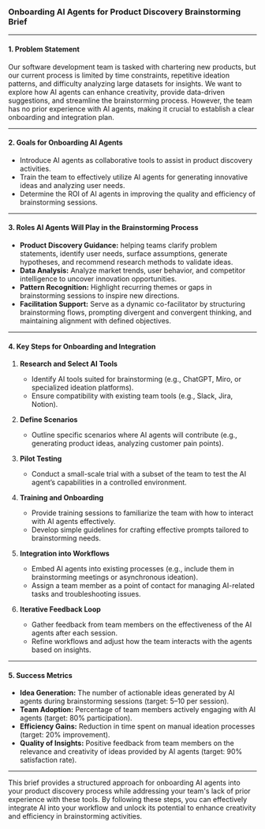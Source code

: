 ### Onboarding AI Agents for Product Discovery Brainstorming Brief  

---

#### **1. Problem Statement**  
Our software development team is tasked with chartering new products, but our current process is limited by time constraints, repetitive ideation patterns, and difficulty analyzing large datasets for insights. We want to explore how AI agents can enhance creativity, provide data-driven suggestions, and streamline the brainstorming process. However, the team has no prior experience with AI agents, making it crucial to establish a clear onboarding and integration plan.

---

#### **2. Goals for Onboarding AI Agents**  
- Introduce AI agents as collaborative tools to assist in product discovery activities.  
- Train the team to effectively utilize AI agents for generating innovative ideas and analyzing user needs.  
- Determine the ROI of AI agents in improving the quality and efficiency of brainstorming sessions.

---

#### **3. Roles AI Agents Will Play in the Brainstorming Process**  
- **Product Discovery Guidance:** helping teams clarify problem statements, identify user needs, surface assumptions, generate hypotheses, and recommend research methods to validate ideas.  
- **Data Analysis:** Analyze market trends, user behavior, and competitor intelligence to uncover innovation opportunities.  
- **Pattern Recognition:** Highlight recurring themes or gaps in brainstorming sessions to inspire new directions.  
- **Facilitation Support:** Serve as a dynamic co-facilitator by structuring brainstorming flows, prompting divergent and convergent thinking, and maintaining alignment with defined objectives.

---

#### **4. Key Steps for Onboarding and Integration**  

1. **Research and Select AI Tools**  
   - Identify AI tools suited for brainstorming (e.g., ChatGPT, Miro, or specialized ideation platforms).  
   - Ensure compatibility with existing team tools (e.g., Slack, Jira, Notion).  

2. **Define Scenarios**  
   - Outline specific scenarios where AI agents will contribute (e.g., generating product ideas, analyzing customer pain points).  

3. **Pilot Testing**  
   - Conduct a small-scale trial with a subset of the team to test the AI agent’s capabilities in a controlled environment.  

4. **Training and Onboarding**  
   - Provide training sessions to familiarize the team with how to interact with AI agents effectively.  
   - Develop simple guidelines for crafting effective prompts tailored to brainstorming needs.  

5. **Integration into Workflows**  
   - Embed AI agents into existing processes (e.g., include them in brainstorming meetings or asynchronous ideation).  
   - Assign a team member as a point of contact for managing AI-related tasks and troubleshooting issues.  

6. **Iterative Feedback Loop**  
   - Gather feedback from team members on the effectiveness of the AI agents after each session.
   - Refine workflows and adjust how the team interacts with the agents based on insights.

---

#### **5. Success Metrics**  
- **Idea Generation:** The number of actionable ideas generated by AI agents during brainstorming sessions (target: 5–10 per session).  
- **Team Adoption:** Percentage of team members actively engaging with AI agents (target: 80% participation).  
- **Efficiency Gains:** Reduction in time spent on manual ideation processes (target: 20% improvement).  
- **Quality of Insights:** Positive feedback from team members on the relevance and creativity of ideas provided by AI agents (target: 90% satisfaction rate).  

---

This brief provides a structured approach for onboarding AI agents into your product discovery process while addressing your team's lack of prior experience with these tools. By following these steps, you can effectively integrate AI into your workflow and unlock its potential to enhance creativity and efficiency in brainstorming activities.